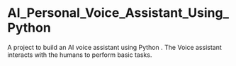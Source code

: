 # AI_Personal_Voice_Assistant_Using_Python
A project to build an AI voice assistant using Python . The Voice assistant interacts with the humans to perform basic tasks.

